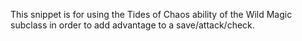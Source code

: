 This snippet is for using the Tides of Chaos ability of the Wild Magic subclass in order to add advantage to a save/attack/check.
